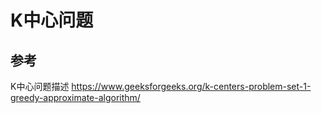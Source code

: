 # K中心问题

## 参考
K中心问题描述 https://www.geeksforgeeks.org/k-centers-problem-set-1-greedy-approximate-algorithm/

